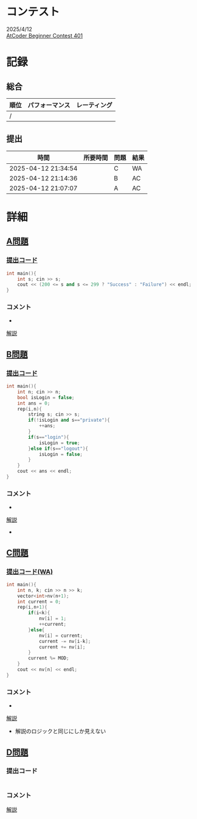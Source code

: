 # コンテスト
2025/4/12<br>
[AtCoder Beginner Contest 401](https://atcoder.jp/contests/abc401)

# 記録
## 総合
|  順位  |  パフォーマンス  | レーティング |
| ---- | ---- | ---- |
|   /   |  |  |

## 提出
|  時間  |  所要時間  |  問題  | 結果 |
| ---- | ---- | ---- | ---- |
| 2025-04-12 21:34:54 |  | C | WA |
| 2025-04-12 21:14:36 |  | B | AC |
| 2025-04-12 21:07:07 |  | A | AC |


# 詳細
## [A問題](https://atcoder.jp/contests/abc401/tasks/abc401_a)
### [提出コード](https://atcoder.jp/contests/abc401/submissions/64739451)
```c++
int main(){
    int s; cin >> s;
    cout << (200 <= s and s <= 299 ? "Success" : "Failure") << endl;
}
```

### コメント

* 

[解説](https://atcoder.jp/contests/abc401/editorial/12691)


## [B問題](https://atcoder.jp/contests/abc401/tasks/abc401_b)
### [提出コード](https://atcoder.jp/contests/abc401/submissions/64747653)
```c++
int main(){
    int n; cin >> n;
    bool isLogin = false;
    int ans = 0;
    rep(i,n){
        string s; cin >> s;
        if(!isLogin and s=="private"){
            ++ans;
        }
        if(s=="login"){
            isLogin = true;
        }else if(s=="logout"){
            isLogin = false;
        }
    }
    cout << ans << endl;
}
```

### コメント

* 

[解説](https://atcoder.jp/contests/abc401/editorial/12692)

* 


## [C問題](https://atcoder.jp/contests/abc401/tasks/abc401_c)
### [提出コード(WA)](https://atcoder.jp/contests/abc401/submissions/64761634)

```c++
int main(){
    int n, k; cin >> n >> k;
    vector<int>nv(n+1);
    int current = 0;
    rep(i,n+1){
        if(i<k){
            nv[i] = 1;
            ++current;
        }else{
            nv[i] = current;
            current -= nv[i-k];
            current += nv[i];
        }
        current %= MOD;
    }
    cout << nv[n] << endl;
}
```

### コメント
* 

[解説](https://atcoder.jp/contests/abc401/editorial/12689)

* 解説のロジックと同じにしか見えない


## [D問題]()
### 提出コード

```c++

```

### コメント

[解説]()
